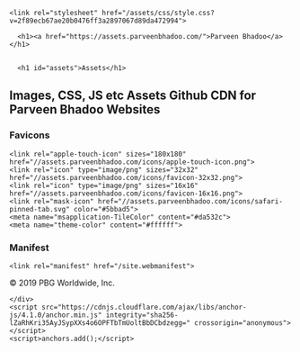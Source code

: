 
<!DOCTYPE html>
<html lang="en-US">
  <head>
    <meta charset="UTF-8">
    <meta http-equiv="X-UA-Compatible" content="IE=edge">
    <meta name="viewport" content="width=device-width, initial-scale=1">

<!-- Begin Jekyll SEO tag v2.5.0 -->
<title>Assets | Parveen Bhadoo</title>
<meta name="generator" content="Jekyll v3.7.4" />
<meta property="og:title" content="Assets" />
<meta property="og:locale" content="en_US" />
<meta name="description" content="CDN Contents of Parveen Bhadoo Websites" />
<meta property="og:description" content="CDN Contents of Parveen Bhadoo Websites" />
<link rel="canonical" href="https://assets.parveenbhadoo.com/" />
<meta property="og:url" content="https://assets.parveenbhadoo.com/" />
<meta property="og:site_name" content="Parveen Bhadoo" />
<script type="application/ld+json">
{"@type":"WebSite","headline":"Assets","url":"https://assets.parveenbhadoo.com/","name":"Parveen Bhadoo","description":"CDN Contents of Parveen Bhadoo Websites","@context":"http://schema.org"}</script>
<!-- End Jekyll SEO tag -->

    <link rel="stylesheet" href="/assets/css/style.css?v=2f89ecb67ae20b0476ff3a2897067d89da472994">
  </head>
  <body>
    <div class="container-lg px-3 my-5 markdown-body">
      
      <h1><a href="https://assets.parveenbhadoo.com/">Parveen Bhadoo</a></h1>
      

      <h1 id="assets">Assets</h1>

<h2 id="images-css-js-etc-assets-github-cdn-for-parveen-bhadoo-websites">Images, CSS, JS etc Assets Github CDN for Parveen Bhadoo Websites</h2>

<h3 id="favicons">Favicons</h3>

<div class="highlighter-rouge"><div class="highlight"><pre class="highlight"><code>&lt;link rel="apple-touch-icon" sizes="180x180" href="//assets.parveenbhadoo.com/icons/apple-touch-icon.png"&gt;
&lt;link rel="icon" type="image/png" sizes="32x32" href="//assets.parveenbhadoo.com/icons/favicon-32x32.png"&gt;
&lt;link rel="icon" type="image/png" sizes="16x16" href="//assets.parveenbhadoo.com/icons/favicon-16x16.png"&gt;
&lt;link rel="mask-icon" href="//assets.parveenbhadoo.com/icons/safari-pinned-tab.svg" color="#5bbad5"&gt;
&lt;meta name="msapplication-TileColor" content="#da532c"&gt;
&lt;meta name="theme-color" content="#ffffff"&gt;
</code></pre></div></div>

<h3 id="manifest">Manifest</h3>

<div class="highlighter-rouge"><div class="highlight"><pre class="highlight"><code>&lt;link rel="manifest" href="/site.webmanifest"&gt;
</code></pre></div></div>

<p>© 2019 PBG Worldwide, Inc.</p>


      
    </div>
    <script src="https://cdnjs.cloudflare.com/ajax/libs/anchor-js/4.1.0/anchor.min.js" integrity="sha256-lZaRhKri35AyJSypXXs4o6OPFTbTmUoltBbDCbdzegg=" crossorigin="anonymous"></script>
    <script>anchors.add();</script>
    
  </body>
</html>
